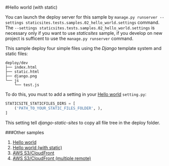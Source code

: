 #Hello world (with static)

You can launch the deploy server for this sample by `manage.py runserver --settings staticsites.tests.samples.02_hello_world.settings` 
command. The `--settings staticsites.tests.samples.02_hello_world.settings` is necessary only if you want to use 
*staticsites* sample, if you develop on new project is sufficent to use the `manage.py runserver` command.

This sample deploy four simple files using the *Django* template system and static files:

```
deploy/dev
├── index.html
├── static.html
├── django.png
└── js
    └── test.js
```

To do this, you must to add a setting in your [Hello world](https://github.com/ciotto/django-static-sites/tree/master/staticsites/tests/samples/01_hello_world) 
`setting.py`:

```python
STATICSITE_STATICFILES_DIRS = [
    ('PATH_TO_YOUR_STATIC_FILES_FOLDER', ),
]
```

This setting tell *django-static-sites* to copy all file tree in the deploy folder.


###Other samples

1. [Hello world](https://github.com/ciotto/django-static-sites/tree/master/staticsites/tests/samples/01_hello_world)
2. [Hello world (with static)](https://github.com/ciotto/django-static-sites/tree/master/staticsites/tests/samples/02_hello_world)
3. [AWS S3/CloudFront](https://github.com/ciotto/django-static-sites/tree/master/staticsites/tests/samples/03_aws)
4. [AWS S3/CloudFront (multiple remote)](https://github.com/ciotto/django-static-sites/tree/master/staticsites/tests/samples/04_aws_multiple_deploy_type)
